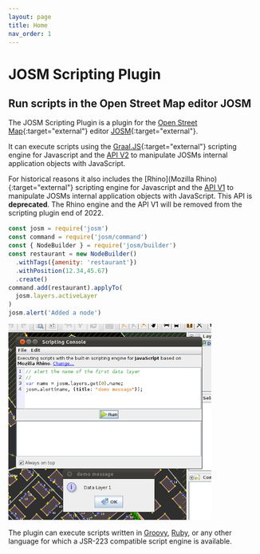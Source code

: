 ```yaml
---
layout: page
title: Home
nav_order: 1
---
```



# JOSM Scripting Plugin

## Run scripts in the Open Street Map editor JOSM

The JOSM Scripting Plugin is a plugin for the [Open Street Map]{:target="external"} editor [JOSM]{:target="external"}.

It can execute scripts using the [Graal.JS](Graal.js){:target="external"} scripting engine for Javascript and the [API V2](/api/v2) to manipulate JOSMs internal application objects with JavaScript.

For historical reasons it also includes the [Rhino](Mozilla Rhino){:target="external"} scripting engine for Javascript  and the [API V1](/api/v1) to manipulate JOSMs internal application objects with JavaScript. This API is **deprecated**. The Rhino engine and the API V1 will be removed from the scripting plugin end of 2022.

```js
const josm = require('josm')
const command = require('josm/command')
const { NodeBuilder } = require('josm/builder')
const restaurant = new NodeBuilder()
  .withTags({amenity: 'restaurant'})
  .withPosition(12.34,45.67)
  .create()
command.add(restaurant).applyTo(
  josm.layers.activeLayer
)
josm.alert('Added a node')
```

<img id="console-img" src="assets/img/scripting-console-sample.png"/>

The plugin can execute scripts written in [Groovy], [Ruby], or any other language for which a JSR-223 compatible script engine is available.


[Open Street Map]: http://www.openstreetmap.org
[JOSM]: http://josm.openstreetmap.de
[Mozilla Rhino]: http://www.mozilla.org/rhino/
[Groovy]: http://groovy.codehaus.org/
[Ruby]: http://www.ruby-lang.org